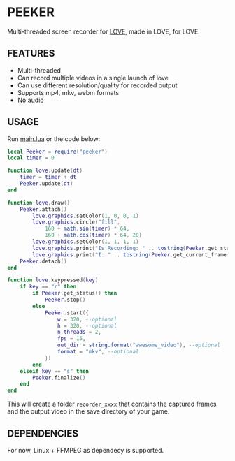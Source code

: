 # PEEKER

Multi-threaded screen recorder for [LOVE](https://love2d.org), made in LOVE, for LOVE.

## FEATURES

* Multi-threaded
* Can record multiple videos in a single launch of love
* Can use different resolution/quality for recorded output
* Supports mp4, mkv, webm formats
* No audio

## USAGE

Run [main.lua](main.lua) or the code below:

```lua
local Peeker = require("peeker")
local timer = 0

function love.update(dt)
	timer = timer + dt
	Peeker.update(dt)
end

function love.draw()
	Peeker.attach()
		love.graphics.setColor(1, 0, 0, 1)
		love.graphics.circle("fill",
			160 + math.sin(timer) * 64,
			160 + math.cos(timer) * 64, 20)
		love.graphics.setColor(1, 1, 1, 1)
		love.graphics.print("Is Recording: " .. tostring(Peeker.get_status()), 32, 32)
		love.graphics.print("I: " .. tostring(Peeker.get_current_frame()), 32, 64)
	Peeker.detach()
end

function love.keypressed(key)
	if key == "r" then
		if Peeker.get_status() then
			Peeker.stop()
		else
			Peeker.start({
				w = 320, --optional
				h = 320, --optional
				n_threads = 2,
				fps = 15,
				out_dir = string.format("awesome_video"), --optional
				format = "mkv", --optional
			})
		end
	elseif key == "s" then
		Peeker.finalize()
	end
end
```

This will create a folder `recorder_xxxx` that contains the captured frames
and the output video in the save directory of your game.

## DEPENDENCIES

For now, Linux + FFMPEG as dependecy is supported.
